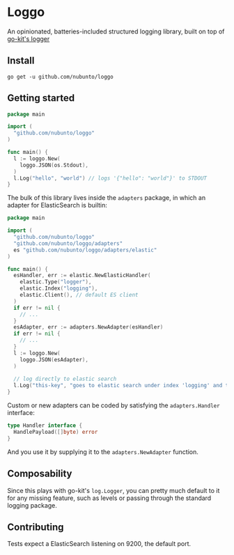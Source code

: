 # Loggo

An opinionated, batteries-included structured logging library, built on top of [go-kit's logger](https://github.com/go-kit/kit)

## Install

`go get -u github.com/nubunto/loggo`

## Getting started

```go
package main

import (
  "github.com/nubunto/loggo"
)

func main() {
  l := loggo.New(
    loggo.JSON(os.Stdout),
  )
  l.Log("hello", "world") // logs '{"hello": "world"}' to STDOUT
}
```

The bulk of this library lives inside the `adapters` package, in which an adapter for ElasticSearch is builtin:

```go
package main

import (
  "github.com/nubunto/loggo"
  "github.com/nubunto/loggo/adapters"
  es "github.com/nubunto/loggo/adapters/elastic"
)

func main() {
  esHandler, err := elastic.NewElasticHandler(
    elastic.Type("logger"),
    elastic.Index("logging"),
    elastic.Client(), // default ES client
  )
  if err != nil {
    // ...
  }
  esAdapter, err := adapters.NewAdapter(esHandler)
  if err != nil {
    // ...
  }
  l := loggo.New(
    loggo.JSON(esAdapter),
  )
  
  // log directly to elastic search
  l.Log("this-key", "goes to elastic search under index 'logging' and type 'logger'")
}
```

Custom or new adapters can be coded by satisfying the `adapters.Handler` interface:

```go
type Handler interface {
  HandlePayload([]byte) error
}
```

And you use it by supplying it to the `adapters.NewAdapter` function.

## Composability

Since this plays with go-kit's `log.Logger`, you can pretty much default to it for any missing feature, such as levels or passing through the standard logging package.

## Contributing

Tests expect a ElasticSearch listening on 9200, the default port.
